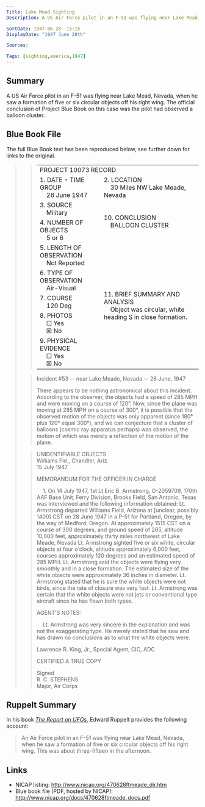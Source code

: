 ```yaml
---
Title: Lake Mead Sighting
Description: A US Air Force pilot in an F-51 was flying near Lake Mead, Nevada, when he saw a formation of five or six circular objects off his right wing.

SortDate: 1947-06-28--15:15
DisplayDate: "1947 June 28th"

Sources: 

Tags: [sighting,america,1947]
---
```


## Summary
A US Air Force pilot in an F-51 was flying near Lake Mead, Nevada, when he saw a formation of five or six circular objects off his right wing. The official conclusion of Project Blue Book on this case was the pilot had observed a balloon cluster.

## Blue Book File
The full Blue Book text has been reproduced below, see further down for links to the original.

<blockquote>
<blockquote>
<table class="table is-bordered">
    <tr>
        <td class="has-text-centered" colspan=2>PROJECT 10073 RECORD</td>
    </tr>
    <tr>
        <td>1. DATE - TIME GROUP<BR>&nbsp;&nbsp;&nbsp;&nbsp;28 June 1947</td>
        <td>2. LOCATION<br>&nbsp;&nbsp;&nbsp;&nbsp;30 Miles NW Lake Meade, Nevada</td>
    </tr>
    <tr>
        <td>3. SOURCE<br>&nbsp;&nbsp;&nbsp;&nbsp;Military</td>
        <td rowspan=2>10. CONCLUSION<br>&nbsp;&nbsp;&nbsp;&nbsp;BALLOON CLUSTER</td>
    </tr>
    <tr>
        <td>4. NUMBER OF OBJECTS<br>&nbsp;&nbsp;&nbsp;&nbsp;5 or 6</td>
        <td></td>
    </tr>
    <tr>
        <td>5. LENGTH OF OBSERVATION<br>&nbsp;&nbsp;&nbsp;&nbsp;Not Reported</td>
        <td rowspan=5>11. BRIEF SUMMARY AND ANALYSIS<br>&nbsp;&nbsp;&nbsp;&nbsp;Object was circular, white heading S in close formation.</td>
    </tr>
    <tr>
        <td>6. TYPE OF OBSERVATION<br>&nbsp;&nbsp;&nbsp;&nbsp;Air-Visual</td>
        <td></td>
    </tr>
    <tr>
        <td>7. COURSE<br>&nbsp;&nbsp;&nbsp;&nbsp;120 Deg</td>
        <td></td>
    </tr>
    <tr>
        <td>8. PHOTOS<br>&nbsp;&nbsp;&nbsp;&nbsp;&#9744; Yes<br>&nbsp;&nbsp;&nbsp;&nbsp;&#9746; No</td>
        <td></td>
    </tr>
    <tr>
        <td>9. PHYSICAL EVIDENCE<br>&nbsp;&nbsp;&nbsp;&nbsp;&#9744; Yes<br>&nbsp;&nbsp;&nbsp;&nbsp;&#9746; No</td>
        <td></td>
    </tr>
</table>
</blockquote>
<blockquote>
<p>Incident #53 -- near Lake Meade, Nevada -- 28 June, 1947</p>

<p>There appears to be nothing astronomical about this incident. According to the observer, the objects had a speed of 285 MPH and were moving on a course of 120&deg;. Now, since the plane was moving at 285 MPH on a course of 300&deg;, it is possible that the observed motion of the objects was only apparent (since 180&deg; plus 120&deg; equal 300&deg;), and we can conjecture that a cluster of balloons (cosmic ray apparatus perhaps) was observed, the motion of which was merely a reflection of the motion of the plane.</p>
</blockquote>
<blockquote>
<p class="has-text-right">UNIDENTIFIABLE OBJECTS<br>Williams Fld., Chandler, Ariz.<br>15 July 1947</p>

MEMORANDUM FOR THE OFFICER IN CHARGE

&nbsp;&nbsp;&nbsp;&nbsp;1. On 14 July 1947, 1st Lt Eric B. Armstrong, O-2059709, 170th AAF Base Unit, Ferry Division, Brooks Field, San Antonio, Texas was interviewed and the following information obtained: Lt. Armstrong departed Williams Field, Arizona at [unclear, possibly 1400] CST on 28 June 1947 in a P-51 for Portland, Oregon, by the way of Medford, Oregon. At approximately 1515 CST on a course of 300 degrees, and ground speed of 285, altitude 10,000 feet, approximately thirty miles northwest of Lake Meade, Nevada Lt. Armstrong sighted five or six white, circular objects at four o'clock, altitude approximately 6,000 feet, courses approximately 120 degrees and an estimated speed of 285 MPH. Lt. Armstrong said the objects were flying very smoothly and in a close formation. The estimated size of the white objects were approximately 36 inches in diameter. Lt. Armstrong stated that he is sure the white objects were not birds, since the rate of closure was very fast. Lt. Armstrong was certain that the white objects were not jets or conventional type aircraft since he has flown both types.

AGENT'S NOTES:

&nbsp;&nbsp;&nbsp;&nbsp;Lt. Armstrong was very sincere in the explanation and was not the exaggerating type. He merely stated that he saw and has drawn no conclusions as to what the white objects were.

Lawrence R. King, Jr., Special Agent, CIC, ADC

CERTIFIED A TRUE COPY

Signed<br>
R. C. STEPHENS<br>
Major, Air Corps
</blockquote>
</blockquote>

## Ruppelt Summary
In his book *[The Report on UFOs](/sources/report-on-ufos-ruppelt)*, Edward Ruppelt provides the following account:

>An Air Force pilot in an F-51 was flying near Lake Mead, Nevada, when he saw a formation of five or six circular objects off his right wing. This was about three-fifteen in the afternoon.

## Links
* NICAP listing: http://www.nicap.org/470628ftmeade_dir.htm
* Blue book file (PDF, hosted by NICAP): http://www.nicap.org/docs/470628ftmeade_docs.pdf